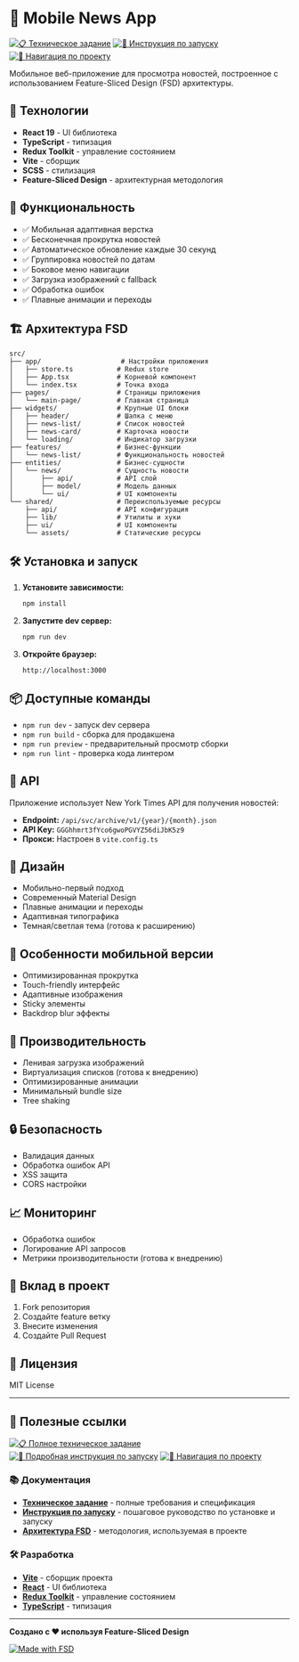 # 📱 Mobile News App

[![📋 Техническое задание](https://img.shields.io/badge/📋-Техническое%20задание-4285F4?style=flat-square)](REQUIREMENTS.md)
[![🚀 Инструкция по запуску](https://img.shields.io/badge/🚀-Инструкция%20по%20запуску-00C851?style=flat-square)](SETUP.md)
[![🧭 Навигация по проекту](https://img.shields.io/badge/🧭-Навигация%20по%20проекту-9C27B0?style=flat-square)](NAVIGATION.md)

Мобильное веб-приложение для просмотра новостей, построенное с использованием Feature-Sliced Design (FSD) архитектуры.

## 🚀 Технологии

- **React 19** - UI библиотека
- **TypeScript** - типизация
- **Redux Toolkit** - управление состоянием
- **Vite** - сборщик
- **SCSS** - стилизация
- **Feature-Sliced Design** - архитектурная методология

## 📱 Функциональность

- ✅ Мобильная адаптивная верстка
- ✅ Бесконечная прокрутка новостей
- ✅ Автоматическое обновление каждые 30 секунд
- ✅ Группировка новостей по датам
- ✅ Боковое меню навигации
- ✅ Загрузка изображений с fallback
- ✅ Обработка ошибок
- ✅ Плавные анимации и переходы

## 🏗️ Архитектура FSD

```
src/
├── app/                    # Настройки приложения
│   ├── store.ts           # Redux store
│   ├── App.tsx            # Корневой компонент
│   └── index.tsx          # Точка входа
├── pages/                 # Страницы приложения
│   └── main-page/         # Главная страница
├── widgets/               # Крупные UI блоки
│   ├── header/            # Шапка с меню
│   ├── news-list/         # Список новостей
│   ├── news-card/         # Карточка новости
│   └── loading/           # Индикатор загрузки
├── features/              # Бизнес-функции
│   └── news-list/         # Функциональность новостей
├── entities/              # Бизнес-сущности
│   └── news/              # Сущность новости
│       ├── api/           # API слой
│       ├── model/         # Модель данных
│       └── ui/            # UI компоненты
└── shared/                # Переиспользуемые ресурсы
    ├── api/               # API конфигурация
    ├── lib/               # Утилиты и хуки
    ├── ui/                # UI компоненты
    └── assets/            # Статические ресурсы
```

## 🛠️ Установка и запуск

1. **Установите зависимости:**
   ```bash
   npm install
   ```

2. **Запустите dev сервер:**
   ```bash
   npm run dev
   ```

3. **Откройте браузер:**
   ```
   http://localhost:3000
   ```

## 📦 Доступные команды

- `npm run dev` - запуск dev сервера
- `npm run build` - сборка для продакшена
- `npm run preview` - предварительный просмотр сборки
- `npm run lint` - проверка кода линтером

## 🔧 API

Приложение использует New York Times API для получения новостей:

- **Endpoint:** `/api/svc/archive/v1/{year}/{month}.json`
- **API Key:** `GGGhhmrt3fYco6gwoPGVYZ56diJbK5z9`
- **Прокси:** Настроен в `vite.config.ts`

## 🎨 Дизайн

- Мобильно-первый подход
- Современный Material Design
- Плавные анимации и переходы
- Адаптивная типографика
- Темная/светлая тема (готова к расширению)

## 📱 Особенности мобильной версии

- Оптимизированная прокрутка
- Touch-friendly интерфейс
- Адаптивные изображения
- Sticky элементы
- Backdrop blur эффекты

## 🚀 Производительность

- Ленивая загрузка изображений
- Виртуализация списков (готова к внедрению)
- Оптимизированные анимации
- Минимальный bundle size
- Tree shaking

## 🔒 Безопасность

- Валидация данных
- Обработка ошибок API
- XSS защита
- CORS настройки

## 📈 Мониторинг

- Обработка ошибок
- Логирование API запросов
- Метрики производительности (готова к внедрению)

## 🤝 Вклад в проект

1. Fork репозитория
2. Создайте feature ветку
3. Внесите изменения
4. Создайте Pull Request

## 📄 Лицензия

MIT License

---

## 🔗 Полезные ссылки

[![📋 Полное техническое задание](https://img.shields.io/badge/📋-Полное%20техническое%20задание-4285F4?style=flat-square&logo=google-docs)](REQUIREMENTS.md)
[![🚀 Подробная инструкция по запуску](https://img.shields.io/badge/🚀-Подробная%20инструкция%20по%20запуску-00C851?style=flat-square&logo=rocket)](SETUP.md)
[![🧭 Навигация по проекту](https://img.shields.io/badge/🧭-Навигация%20по%20проекту-9C27B0?style=flat-square&logo=compass)](NAVIGATION.md)

### 📚 Документация

- **[Техническое задание](REQUIREMENTS.md)** - полные требования и спецификация
- **[Инструкция по запуску](SETUP.md)** - пошаговое руководство по установке и запуску
- **[Архитектура FSD](https://feature-sliced.design/)** - методология, используемая в проекте

### 🛠️ Разработка

- **[Vite](https://vitejs.dev/)** - сборщик проекта
- **[React](https://react.dev/)** - UI библиотека
- **[Redux Toolkit](https://redux-toolkit.js.org/)** - управление состоянием
- **[TypeScript](https://www.typescriptlang.org/)** - типизация

---

**Создано с ❤️ используя Feature-Sliced Design**

[![Made with FSD](https://img.shields.io/badge/Made%20with-FSD-FF6B6B?style=flat-square&logo=heart)](https://feature-sliced.design/)
